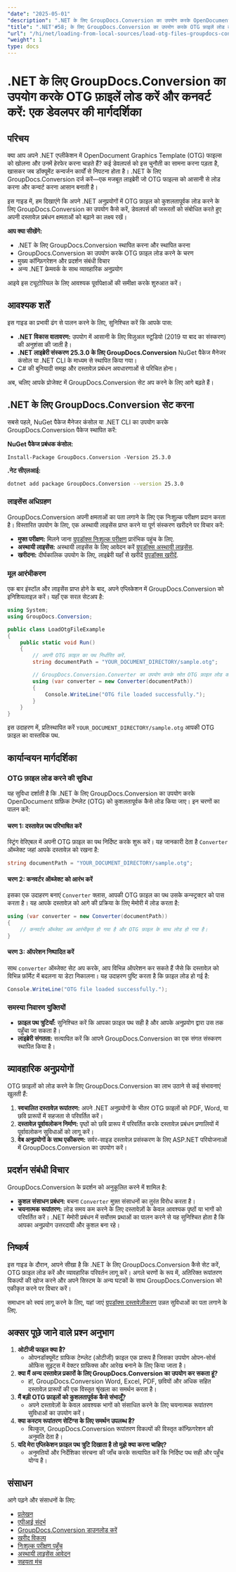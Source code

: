 ```yaml
---
"date": "2025-05-01"
"description": ".NET के लिए GroupDocs.Conversion का उपयोग करके OpenDocument Graphics Template (OTG) फ़ाइलों को लोड करने का तरीका जानें। .NET अनुप्रयोगों में अपनी दस्तावेज़ रूपांतरण क्षमताओं को बढ़ाएं।"
"title": ".NET'#58; के लिए GroupDocs.Conversion का उपयोग करके OTG फ़ाइलें लोड करें और कनवर्ट करें एक डेवलपर गाइड"
"url": "/hi/net/loading-from-local-sources/load-otg-files-groupdocs-conversion-net/"
"weight": 1
type: docs
---
```

# .NET के लिए GroupDocs.Conversion का उपयोग करके OTG फ़ाइलें लोड करें और कनवर्ट करें: एक डेवलपर की मार्गदर्शिका

## परिचय

क्या आप अपने .NET एप्लीकेशन में OpenDocument Graphics Template (OTG) फाइल्स को खोलना और उनमें हेरफेर करना चाहते हैं? कई डेवलपर्स को इस चुनौती का सामना करना पड़ता है, खासकर जब डॉक्यूमेंट कन्वर्जन कार्यों से निपटना होता है। .NET के लिए GroupDocs.Conversion दर्ज करें—एक मजबूत लाइब्रेरी जो OTG फाइल्स को आसानी से लोड करना और कन्वर्ट करना आसान बनाती है।

इस गाइड में, हम दिखाएंगे कि अपने .NET अनुप्रयोगों में OTG फ़ाइल को कुशलतापूर्वक लोड करने के लिए GroupDocs.Conversion का उपयोग कैसे करें, डेवलपर्स की जरूरतों को संबोधित करते हुए अपनी दस्तावेज़ प्रबंधन क्षमताओं को बढ़ाने का लक्ष्य रखें।

**आप क्या सीखेंगे:**
- .NET के लिए GroupDocs.Conversion स्थापित करना और स्थापित करना
- GroupDocs.Conversion का उपयोग करके OTG फ़ाइल लोड करने के चरण
- मुख्य कॉन्फ़िगरेशन और प्रदर्शन संबंधी विचार
- अन्य .NET फ्रेमवर्क के साथ व्यावहारिक अनुप्रयोग

आइये इस ट्यूटोरियल के लिए आवश्यक पूर्वापेक्षाओं की समीक्षा करके शुरुआत करें।

## आवश्यक शर्तें

इस गाइड का प्रभावी ढंग से पालन करने के लिए, सुनिश्चित करें कि आपके पास:
- **.NET विकास वातावरण:** उपयोग में आसानी के लिए विज़ुअल स्टूडियो (2019 या बाद का संस्करण) की अनुशंसा की जाती है।
- **.NET लाइब्रेरी संस्करण 25.3.0 के लिए GroupDocs.Conversion** NuGet पैकेज मैनेजर कंसोल या .NET CLI के माध्यम से स्थापित किया गया।
- C# की बुनियादी समझ और दस्तावेज़ प्रबंधन अवधारणाओं से परिचित होना।

अब, चलिए आपके प्रोजेक्ट में GroupDocs.Conversion सेट अप करने के लिए आगे बढ़ते हैं।

## .NET के लिए GroupDocs.Conversion सेट करना

सबसे पहले, NuGet पैकेज मैनेजर कंसोल या .NET CLI का उपयोग करके GroupDocs.Conversion पैकेज स्थापित करें:

**NuGet पैकेज प्रबंधक कंसोल:**
```shell
Install-Package GroupDocs.Conversion -Version 25.3.0
```

**\.नेट सीएलआई:**
```bash
dotnet add package GroupDocs.Conversion --version 25.3.0
```

### लाइसेंस अधिग्रहण

GroupDocs.Conversion अपनी क्षमताओं का पता लगाने के लिए एक निःशुल्क परीक्षण प्रदान करता है। विस्तारित उपयोग के लिए, एक अस्थायी लाइसेंस प्राप्त करने या पूर्ण संस्करण खरीदने पर विचार करें:
- **मुफ्त परीक्षण:** मिलने जाना [ग्रुपडॉक्स निःशुल्क परीक्षण](https://releases.groupdocs.com/conversion/net/) प्रारंभिक पहुंच के लिए.
- **अस्थायी लाइसेंस:** अस्थायी लाइसेंस के लिए आवेदन करें [ग्रुपडॉक्स अस्थायी लाइसेंस](https://purchase.groupdocs.com/temporary-license/).
- **खरीदना:** दीर्घकालिक उपयोग के लिए, लाइब्रेरी यहाँ से खरीदें [ग्रुपडॉक्स खरीदें](https://purchase.groupdocs.com/buy).

### मूल आरंभीकरण

एक बार इंस्टॉल और लाइसेंस प्राप्त होने के बाद, अपने एप्लिकेशन में GroupDocs.Conversion को इनिशियलाइज़ करें। यहाँ एक सरल सेटअप है:

```csharp
using System;
using GroupDocs.Conversion;

public class LoadOtgFileExample
{
    public static void Run()
    {
        // अपनी OTG फ़ाइल का पथ निर्धारित करें.
        string documentPath = "YOUR_DOCUMENT_DIRECTORY/sample.otg";

        // GroupDocs.Conversion.Converter का उपयोग करके स्रोत OTG फ़ाइल लोड करें।
        using (var converter = new Converter(documentPath))
        {
            Console.WriteLine("OTG file loaded successfully.");
        }
    }
}
```
इस उदाहरण में, प्रतिस्थापित करें `YOUR_DOCUMENT_DIRECTORY/sample.otg` आपकी OTG फ़ाइल का वास्तविक पथ.

## कार्यान्वयन मार्गदर्शिका

### OTG फ़ाइल लोड करने की सुविधा

यह सुविधा दर्शाती है कि .NET के लिए GroupDocs.Conversion का उपयोग करके OpenDocument ग्राफ़िक टेम्प्लेट (OTG) को कुशलतापूर्वक कैसे लोड किया जाए। इन चरणों का पालन करें:

#### चरण 1: दस्तावेज़ पथ परिभाषित करें
स्ट्रिंग वेरिएबल में अपनी OTG फ़ाइल का पथ निर्दिष्ट करके शुरू करें। यह जानकारी देता है `Converter` ऑब्जेक्ट जहां आपके दस्तावेज़ को रखना है:

```csharp
string documentPath = "YOUR_DOCUMENT_DIRECTORY/sample.otg";
```

#### चरण 2: कनवर्टर ऑब्जेक्ट को आरंभ करें
इसका एक उदाहरण बनाएं `Converter` क्लास, आपकी OTG फ़ाइल का पथ उसके कन्स्ट्रक्टर को पास करता है। यह आपके दस्तावेज़ को आगे की प्रक्रिया के लिए मेमोरी में लोड करता है:

```csharp
using (var converter = new Converter(documentPath))
{
    // कनवर्टर ऑब्जेक्ट अब आरंभीकृत हो गया है और OTG फ़ाइल के साथ लोड हो गया है।
}
```

#### चरण 3: ऑपरेशन निष्पादित करें
साथ `converter` ऑब्जेक्ट सेट अप करके, आप विभिन्न ऑपरेशन कर सकते हैं जैसे कि दस्तावेज़ को विभिन्न फ़ॉर्मेट में बदलना या डेटा निकालना। यह उदाहरण पुष्टि करता है कि फ़ाइल लोड हो गई है:

```csharp
Console.WriteLine("OTG file loaded successfully.");
```

### समस्या निवारण युक्तियों
- **फ़ाइल पथ त्रुटियाँ:** सुनिश्चित करें कि आपका फ़ाइल पथ सही है और आपके अनुप्रयोग द्वारा उस तक पहुँचा जा सकता है।
- **लाइब्रेरी संगतता:** सत्यापित करें कि आपने GroupDocs.Conversion का एक संगत संस्करण स्थापित किया है।

## व्यावहारिक अनुप्रयोगों
OTG फ़ाइलों को लोड करने के लिए GroupDocs.Conversion का लाभ उठाने से कई संभावनाएं खुलती हैं:
1. **स्वचालित दस्तावेज़ रूपांतरण:** अपने .NET अनुप्रयोगों के भीतर OTG फ़ाइलों को PDF, Word, या छवि प्रारूपों में सहजता से परिवर्तित करें।
2. **दस्तावेज़ पूर्वावलोकन निर्माण:** पृष्ठों को छवि प्रारूप में परिवर्तित करके दस्तावेज़ प्रबंधन प्रणालियों में पूर्वावलोकन सुविधाओं को लागू करें।
3. **वेब अनुप्रयोगों के साथ एकीकरण:** सर्वर-साइड दस्तावेज़ प्रसंस्करण के लिए ASP.NET परियोजनाओं में GroupDocs.Conversion का उपयोग करें।

## प्रदर्शन संबंधी विचार
GroupDocs.Conversion के प्रदर्शन को अनुकूलित करने में शामिल है:
- **कुशल संसाधन प्रबंधन:** बचना `Converter` मुफ़्त संसाधनों का तुरंत विरोध करता है।
- **चयनात्मक रूपांतरण:** लोड समय कम करने के लिए दस्तावेज़ों के केवल आवश्यक पृष्ठों या भागों को परिवर्तित करें।
.NET मेमोरी प्रबंधन में सर्वोत्तम प्रथाओं का पालन करने से यह सुनिश्चित होता है कि आपका अनुप्रयोग उत्तरदायी और कुशल बना रहे।

## निष्कर्ष
इस गाइड के दौरान, आपने सीखा है कि .NET के लिए GroupDocs.Conversion कैसे सेट करें, OTG फ़ाइल लोड करें और व्यावहारिक परिवर्तन लागू करें। अगले चरणों के रूप में, अतिरिक्त रूपांतरण विकल्पों की खोज करने और अपने सिस्टम के अन्य घटकों के साथ GroupDocs.Conversion को एकीकृत करने पर विचार करें।

समाधान को स्वयं लागू करने के लिए, यहां जाएं [ग्रुपडॉक्स दस्तावेज़ीकरण](https://docs.groupdocs.com/conversion/net/) उन्नत सुविधाओं का पता लगाने के लिए.

## अक्सर पूछे जाने वाले प्रश्न अनुभाग
1. **ओटीजी फाइल क्या है?**
   - ओपनडॉक्यूमेंट ग्राफिक टेम्प्लेट (ओटीजी) फ़ाइल एक प्रारूप है जिसका उपयोग ओपन-सोर्स ऑफिस सुइट्स में वेक्टर ग्राफिक्स और आरेख बनाने के लिए किया जाता है।
2. **क्या मैं अन्य दस्तावेज़ प्रकारों के लिए GroupDocs.Conversion का उपयोग कर सकता हूं?**
   - हां, GroupDocs.Conversion Word, Excel, PDF, छवियों और अधिक सहित दस्तावेज़ प्रारूपों की एक विस्तृत श्रृंखला का समर्थन करता है।
3. **मैं बड़ी OTG फ़ाइलों को कुशलतापूर्वक कैसे संभालूँ?**
   - अपने दस्तावेज़ों के केवल आवश्यक भागों को संसाधित करने के लिए चयनात्मक रूपांतरण सुविधाओं का उपयोग करें।
4. **क्या कस्टम रूपांतरण सेटिंग्स के लिए समर्थन उपलब्ध है?**
   - बिल्कुल, GroupDocs.Conversion रूपांतरण विकल्पों की विस्तृत कॉन्फ़िगरेशन की अनुमति देता है।
5. **यदि मेरा एप्लिकेशन फ़ाइल पथ त्रुटि दिखाता है तो मुझे क्या करना चाहिए?**
   - अनुमतियों और निर्देशिका संरचना की जाँच करके सत्यापित करें कि निर्दिष्ट पथ सही और पहुँच योग्य है।

## संसाधन
आगे पढ़ने और संसाधनों के लिए:
- [प्रलेखन](https://docs.groupdocs.com/conversion/net/)
- [एपीआई संदर्भ](https://reference.groupdocs.com/conversion/net/)
- [GroupDocs.Conversion डाउनलोड करें](https://releases.groupdocs.com/conversion/net/)
- [खरीद विकल्प](https://purchase.groupdocs.com/buy)
- [निःशुल्क परीक्षण पहुँच](https://releases.groupdocs.com/conversion/net/)
- [अस्थायी लाइसेंस आवेदन](https://purchase.groupdocs.com/temporary-license/)
- [सहयता मंच](https://forum.groupdocs.com/c/conversion/10)